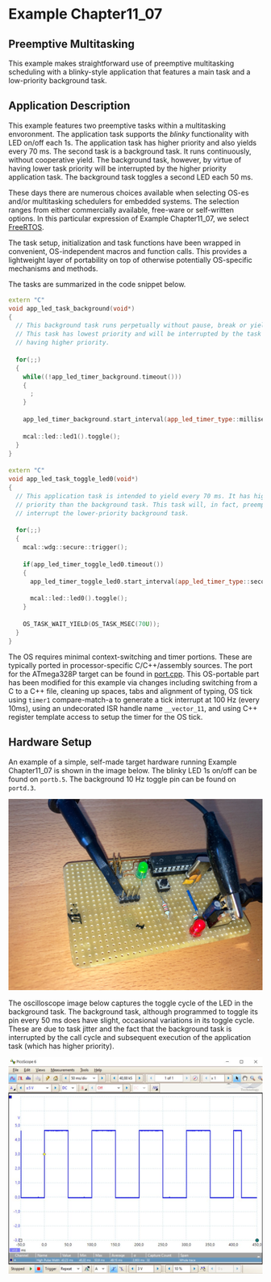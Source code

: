 # Example Chapter11_07
## Preemptive Multitasking

This example makes straightforward use
of preemptive multitasking scheduling with a blinky-style application
that features a main task and a low-priority background task.

## Application Description

This example features two preemptive tasks within a multitasking envoronment.
The application task supports the _blinky_ functionality with LED on/off each 1s.
The application task has higher priority and also yields every $70~\text{ms}$.
The second task is a background task. It runs continuously,
without cooperative yield. The background task, however,
by virtue of having lower task priority will be interrupted
by the higher priority application task. The background task
toggles a second LED each $50~\text{ms}$.

These days there are numerous choices available when selecting OS-es
and/or multitasking schedulers for embedded systems. The selection
ranges from either commercially available, free-ware or self-written options.
In this particular expression of Example Chapter11_07, we select
[FreeRTOS](https://www.freertos.org).

The task setup, initialization and task functions
have been wrapped in convenient, OS-independent macros
and function calls. This provides a lightweight layer
of portability on top of otherwise potentially OS-specific
mechanisms and methods.

The tasks are summarized in the code snippet below.

```cpp
extern "C"
void app_led_task_background(void*)
{
  // This background task runs perpetually without pause, break or yield.
  // This task has lowest priority and will be interrupted by the task
  // having higher priority.

  for(;;)
  {
    while((!app_led_timer_background.timeout()))
    {
      ;
    }

    app_led_timer_background.start_interval(app_led_timer_type::milliseconds(50U));

    mcal::led::led1().toggle();
  }
}

extern "C"
void app_led_task_toggle_led0(void*)
{
  // This application task is intended to yield every 70 ms. It has higher
  // priority than the background task. This task will, in fact, preemptively
  // interrupt the lower-priority background task.

  for(;;)
  {
    mcal::wdg::secure::trigger();

    if(app_led_timer_toggle_led0.timeout())
    {
      app_led_timer_toggle_led0.start_interval(app_led_timer_type::seconds(1U));

      mcal::led::led0().toggle();
    }

    OS_TASK_WAIT_YIELD(OS_TASK_MSEC(70U));
  }
}
```

The OS requires minimal context-switching and timer portions.
These are typically ported in processor-specific C/C++/assembly sources.
The port for the ATmega328P target can be found in
[port.cpp](./src/os/FreeRTOS/Source/portable/GCC-ATMega328/port.cpp).
This OS-portable part has been modified for this example
via changes including switching from a C to a C++ file,
cleaning up spaces, tabs and alignment of typing,
OS tick using `timer1` compare-match-a to generate
a tick interrupt at $100~\text{Hz}$ (every 10ms),
using an undecorated ISR handle name `__vector_11`,
and using C++ register template access to setup the timer
for the OS tick.

## Hardware Setup

An example of a simple, self-made target hardware running
Example Chapter11_07 is shown in the image below.
The blinky LED 1s on/off can be found on `portb.5`.
The background $10~\text{Hz}$ toggle pin can be found on `portd.3`.

![](./images/board11_07.jpg)

The oscilloscope image below captures the toggle cycle
of the LED in the background task.
The background task, although programmed to toggle its
pin every $50~\text{ms}$ does have slight, occasional variations
in its toggle cycle. These are due to task jitter
and the fact that the background task is interrupted
by the call cycle and subsequent execution of the
application task (which has higher priority).

![](./images/scope11_07.jpg)
